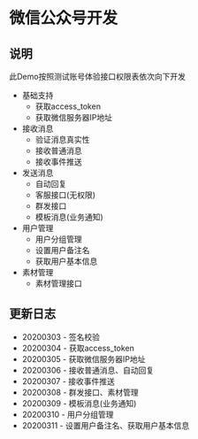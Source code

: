 # 微信公众号开发

## 说明
此Demo按照测试账号体验接口权限表依次向下开发
* 基础支持
    * 获取access_token
    * 获取微信服务器IP地址
* 接收消息
    * 验证消息真实性
    * 接收普通消息 
    * 接收事件推送  
* 发送消息
    * 自动回复 
    * 客服接口(无权限)
    * 群发接口
    * 模板消息(业务通知)   
* 用户管理
    * 用户分组管理
    * 设置用户备注名
    * 获取用户基本信息    
* 素材管理
    * 素材管理接口     
## 更新日志
* 20200303 - 签名校验
* 20200304 - 获取access_token
* 20200305 - 获取微信服务器IP地址
* 20200306 - 接收普通消息、自动回复
* 20200307 - 接收事件推送
* 20200308 - 群发接口、素材管理
* 20200309 - 模板消息(业务通知)
* 20200310 - 用户分组管理
* 20200311 - 设置用户备注名、获取用户基本信息

